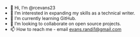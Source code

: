 - 👋 Hi, I’m @rcevans23
- 👀 I’m interested in expanding my skills as a technical writer. 
- 🌱 I’m currently learning GitHub.
- 💞️ I’m looking to collaborate on open source projects. 
- 📫 How to reach me - email evans.randi1@gmail.com 

<!---
rcevans23/rcevans23 is a ✨ special ✨ repository because its `README.md` (this file) appears on your GitHub profile.
You can click the Preview link to take a look at your changes.
--->
